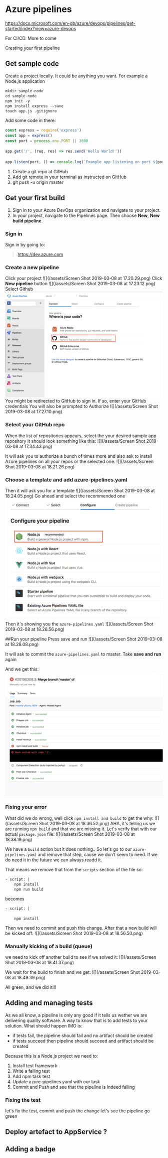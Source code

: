 # Azure pipelines

https://docs.microsoft.com/en-gb/azure/devops/pipelines/get-started/index?view=azure-devops

For CI/CD. More to come

Cresting your first pipeline

## Get sample code

Create a project locally. It could be anything you want. For example a Node.js application

```
mkdir sample-node
cd sample-node
npm init -y
npm install express --save
touch app.js .gitignore
```

Add some code in there:
```js
const express = require('express')
const app = express()
const port = process.env.PORT || 3000

app.get('/', (req, res) => res.send('Hello World!'))

app.listen(port, () => console.log(`Example app listening on port ${port}!`))
```

1. Create a git repo at GitHub
2. Add git remote in your terminal as instructed on GitHub
3. git push -u origin master


## Get your first build
1. Sign in to your Azure DevOps organization and navigate to your project.
2. In your project, navigate to the Pipelines page. Then choose **New**, **New build pipeline**. 

### Sign in
Sign in by going to: 

> https://dev.azure.com


### Create a new pipeline
Click your project
![](/assets/Screen Shot 2019-03-08 at 17.20.29.png)
Click **New pipeline** button
![](/assets/Screen Shot 2019-03-08 at 17.23.12.png)
Select Github
![](/assets/pipeline-github.png)
You might be redirected to GitHub to sign in. If so, enter your GitHub credentials
You will also be prompted to Authorize
![](/assets/Screen Shot 2019-03-08 at 17.27.10.png)

### Select your GitHub repo
When the list of repositories appears, select the your desired sample app repository
It should look something like this:
![](/assets/Screen Shot 2019-03-08 at 17.34.43.png)

It will ask you to authorize a bunch of times more and also ask to install Azure pipelines on all your repos or the selected one. 
![](/assets/Screen Shot 2019-03-08 at 18.21.26.png)

### Choose a template and add azure-pipelines.yaml
Then it will ask you for a template
![](/assets/Screen Shot 2019-03-08 at 18.24.05.png)
Go ahead and select the recommended one
![](/assets/pipeline-template.png)

Then it's showing you the `azure-pipelines.yaml`
![](/assets/Screen Shot 2019-03-08 at 18.26.56.png)

##Run your pipeline
Press save and run
![](/assets/Screen Shot 2019-03-08 at 18.28.08.png)

It will ask to commit the `azure-pipelines.yaml` to master. Take **save and run** again

And we get this:
![](/assets/pipeline-build-failure.png)

### Fixing your error

What did we do wrong, well click `npm install and build` to get the why:
![](/assets/Screen Shot 2019-03-08 at 18.36.52.png)
AHA, it's telling us we are running `npm build` and that we are missing it. Let's verify that with our actual `package.json` file:
![](/assets/Screen Shot 2019-03-08 at 18.38.19.png)

We have a `build` action but it does nothing.. So let's go to our `azure-pipelines.yaml` and remove that step, cause we don't seem to need. If we do need it in the future we can always readd it.

That means we remove that from the `scripts` section of the file so:

```
- script: |
    npm install
    npm run build
```

becomes

```
- script: |
   
    npm install
```
Then we need to commit and push this change. After that a new build will be kicked off:
![](/assets/Screen Shot 2019-03-08 at 18.56.50.png)

### Manually kicking of a build (queue)

we need to kick off another build to see if we solved it:
![](/assets/Screen Shot 2019-03-08 at 18.41.37.png)

We wait for the build to finish and we get:
![](/assets/Screen Shot 2019-03-08 at 18.49.39.png)

All green, and we did it!!!

## Adding and managing tests
As we all know, a pipeline is only any good if it tells us wether we are delivering quality software. A way to know that is to add tests to your solution. What should happen IMO is:

- if tests fail, the pipeline should fail and no artifact should be created
- if tests succeed then pipeline should succeed and artifact should be created

Because this is a Node.js project we need to:
1. Install test framework
2. Write a failing test
3. Add npm task test
4. Update azure-pipelines.yaml with our task
5. Commit and Push and see that the pipeline is indeed failing

### Fixing the test
let's fix the test, commit and push the change
let's see the pipeline go green


## Deploy artefact to AppService ?

## Adding a badge



